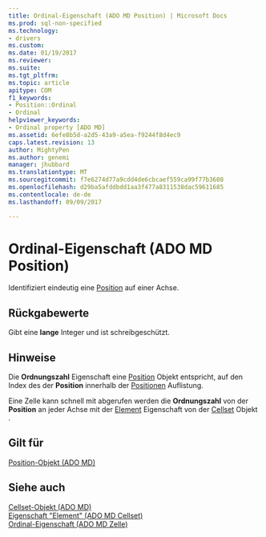 ```yaml
---
title: Ordinal-Eigenschaft (ADO MD Position) | Microsoft Docs
ms.prod: sql-non-specified
ms.technology:
- drivers
ms.custom: 
ms.date: 01/19/2017
ms.reviewer: 
ms.suite: 
ms.tgt_pltfrm: 
ms.topic: article
apitype: COM
f1_keywords:
- Position::Ordinal
- Ordinal
helpviewer_keywords:
- Ordinal property [ADO MD]
ms.assetid: 6efe8b5d-a2d5-43a9-a5ea-f9244f8d4ec9
caps.latest.revision: 13
author: MightyPen
ms.author: genemi
manager: jhubbard
ms.translationtype: MT
ms.sourcegitcommit: f7e6274d77a9cdd4de6cbcaef559ca99f77b3608
ms.openlocfilehash: d29ba5afddbdd1aa3f477a8311538dac59611685
ms.contentlocale: de-de
ms.lasthandoff: 09/09/2017

---
```

# <a name="ordinal-property-ado-md-position"></a>Ordinal-Eigenschaft (ADO MD Position)
Identifiziert eindeutig eine [Position](../../../ado/reference/ado-md-api/position-object-ado-md.md) auf einer Achse.  
  
## <a name="return-values"></a>Rückgabewerte  
 Gibt eine **lange** Integer und ist schreibgeschützt.  
  
## <a name="remarks"></a>Hinweise  
 Die **Ordnungszahl** Eigenschaft eine [Position](../../../ado/reference/ado-md-api/position-object-ado-md.md) Objekt entspricht, auf den Index des der **Position** innerhalb der [Positionen](../../../ado/reference/ado-md-api/positions-collection-ado-md.md) Auflistung.  
  
 Eine Zelle kann schnell mit abgerufen werden die **Ordnungszahl** von der **Position** an jeder Achse mit der [Element](../../../ado/reference/ado-md-api/item-property-ado-md-cellset.md) Eigenschaft von der [Cellset](../../../ado/reference/ado-md-api/cellset-object-ado-md.md) Objekt .  
  
## <a name="applies-to"></a>Gilt für  
 [Position-Objekt (ADO MD)](../../../ado/reference/ado-md-api/position-object-ado-md.md)  
  
## <a name="see-also"></a>Siehe auch  
 [Cellset-Objekt (ADO MD)](../../../ado/reference/ado-md-api/cellset-object-ado-md.md)   
 [Eigenschaft "Element" (ADO MD Cellset)](../../../ado/reference/ado-md-api/item-property-ado-md-cellset.md)   
 [Ordinal-Eigenschaft (ADO MD Zelle)](../../../ado/reference/ado-md-api/ordinal-property-ado-md-cell.md)

